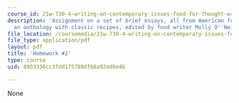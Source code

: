 ```yaml
---
course_id: 21w-730-4-writing-on-contemporary-issues-food-for-thought-writing-and-reading-about-the-cultures-of-food-fall-2008
description: 'Assignment on a set of brief essays, all from American food writing:
  an anthology with classic recipes, edited by food writer Molly O''Neill.'
file_location: /coursemedia/21w-730-4-writing-on-contemporary-issues-food-for-thought-writing-and-reading-about-the-cultures-of-food-fall-2008/8953336cc3fdd175789df66a92ed6e4b_hw_2.pdf
file_type: application/pdf
layout: pdf
title: 'Homework #2'
type: course
uid: 8953336cc3fdd175789df66a92ed6e4b

---
```

None
